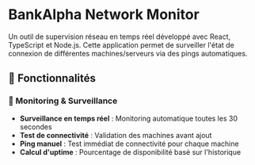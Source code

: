 # BankAlpha Network Monitor

Un outil de supervision réseau en temps réel développé avec React, TypeScript et Node.js. Cette application permet de surveiller l'état de connexion de différentes machines/serveurs via des pings automatiques.

## 🚀 Fonctionnalités

### 🔧 Monitoring & Surveillance
- **Surveillance en temps réel** : Monitoring automatique toutes les 30 secondes
- **Test de connectivité** : Validation des machines avant ajout
- **Ping manuel** : Test immédiat de connectivité pour chaque machine
- **Calcul d'uptime** : Pourcentage de disponibilité basé sur l'historique
